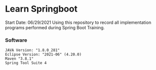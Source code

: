# Learn Springboot
Start Date: 06/29/2021
Using this repository to record all implementation programs performed during Spring Boot Training.

### Software

`JAVA Version: "1.8.0_281" `<br>
`Eclipse Version: "2021-06" (4.20.0)`<br>
`Maven "3.8.1"`<br>
`Spring Tool Suite 4`<br>
